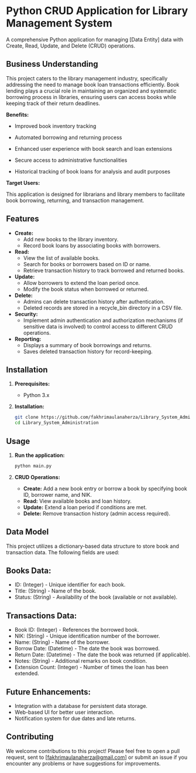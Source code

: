 # Python CRUD Application for Library Management System

A comprehensive Python application for managing [Data Entity] data with Create, Read, Update, and Delete (CRUD) operations.

## Business Understanding

This project caters to the library management industry, specifically addressing the need to manage book loan transactions efficiently. Book lending plays a crucial role in maintaining an organized and systematic borrowing process in libraries, ensuring users can access books while keeping track of their return deadlines.

**Benefits:**

- Improved book inventory tracking

- Automated borrowing and returning process

- Enhanced user experience with book search and loan extensions

- Secure access to administrative functionalities

- Historical tracking of book loans for analysis and audit purposes

**Target Users:**

This application is designed for librarians and library members to facilitate book borrowing, returning, and transaction management.

## Features

- **Create:**
  - Add new books to the library inventory.
  - Record book loans by associating books with borrowers.
- **Read:**
  - View the list of available books.
  - Search for books or borrowers based on ID or name.
  - Retrieve transaction history to track borrowed and returned books.
- **Update:**
  - Allow borrowers to extend the loan period once.
  - Modify the book status when borrowed or returned.
- **Delete:**
  - Admins can delete transaction history after authentication.
  - Deleted records are stored in a recycle_bin directory in a CSV file.
- **Security:**
  - Implement admin authentication and authorization mechanisms (if sensitive data is involved) to control access to different CRUD operations.
- **Reporting:**
  - Displays a summary of book borrowings and returns.
  - Saves deleted transaction history for record-keeping.

## Installation

1. **Prerequisites:**

   - Python 3.x

2. **Installation:**

   ```bash
   git clone https://github.com/fakhrimaulanaherza/Library_System_Administration.git
   cd Library_System_Administration
   ```

## Usage

1. **Run the application:**

   ```bash
   python main.py
   ```

2. **CRUD Operations:**
   - **Create:** Add a new book entry or borrow a book by specifying book ID, borrower name, and NIK.
   - **Read:** View available books and loan history.
   - **Update:** Extend a loan period if conditions are met.
   - **Delete:** Remove transaction history (admin access required).

## Data Model

This project utilizes a dictionary-based data structure to store book and transaction data. The following fields are used:

## Books Data:

- ID: (Integer) - Unique identifier for each book.
- Title: (String) - Name of the book.
- Status: (String) - Availability of the book (available or not available).

## Transactions Data:

- Book ID: (Integer) - References the borrowed book.
- NIK: (String) - Unique identification number of the borrower.
- Name: (String) - Name of the borrower.
- Borrow Date: (Datetime) - The date the book was borrowed.
- Return Date: (Datetime) - The date the book was returned (if applicable).
- Notes: (String) - Additional remarks on book condition.
- Extension Count: (Integer) - Number of times the loan has been extended.

## Future Enhancements:

- Integration with a database for persistent data storage.
- Web-based UI for better user interaction.
- Notification system for due dates and late returns.

## Contributing

We welcome contributions to this project! Please feel free to open a pull request, sent to [fakhrimaulanaherza@gmail.com] or submit an issue if you encounter any problems or have suggestions for improvements.
